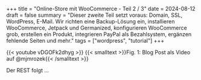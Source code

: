 +++
title = "Online-Store mit WooCommerce - Teil 2 / 3"
date = 2024-08-12
draft = false
summary = "Dieser zweite Teil setzt voraus: Domain, SSL, WordPress, E-Mail. Wir richten eine Backup-Lösung ein, installieren WooCommerce, Jetpack und Germanized, konfigurieren WooCommerce grob, erstellen ein Produkt, integrieren PayPal als Bezahlsystem, ergänzen fehlende Seiten und mehr."
tags = ["wordpress", "tutorial"]
+++

{{< youtube vDGOFk2dhyg >}}
{{< smalltext >}}Fig. 1: Blog Post als Video auf @mjmrozek{{< /smalltext >}} 

Der REST folgt ...